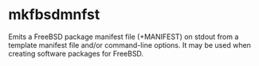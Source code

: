 # mkfbsdmnfst

Emits a FreeBSD package manifest file (+MANIFEST) on stdout
from a template manifest file and/or command-line options.  It may be
used when creating software packages for FreeBSD.
